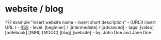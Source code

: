 # website / blog

??? example "insert website name - insert short description"
    - [URL]( insert URL )
    - [RSS](_insert_RSS_feed)
    - level: [beginner] / [intermediate] / [advanced]
    - tags: [video] [notebook] [fMRI] [MOOC] [blog] [website]
    - by: John Doe and Jane Doe
